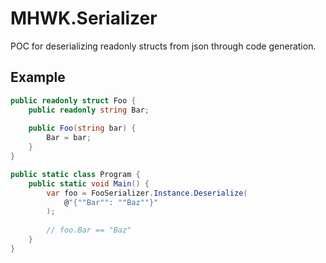 ﻿# MHWK.Serializer

POC for deserializing readonly structs from json through code generation.

## Example

```c#
public readonly struct Foo {
    public readonly string Bar;
    
    public Foo(string bar) {
        Bar = bar;
    }
}

public static class Program {
    public static void Main() {
        var foo = FooSerializer.Instance.Deserialize(
            @"{""Bar"": ""Baz""}"
        );
        
        // foo.Bar == "Baz"
    }
}
```